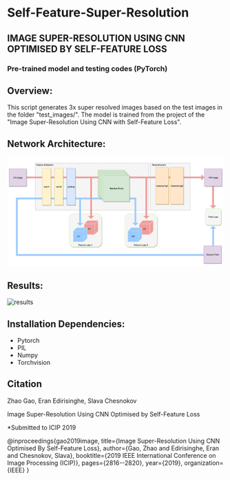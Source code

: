 # Self-Feature-Super-Resolution

## IMAGE SUPER-RESOLUTION USING CNN OPTIMISED BY SELF-FEATURE LOSS

### Pre-trained model and testing codes (PyTorch)

## Overview:

This script generates 3x super resolved images based on the test images in the folder "test_images/".
The model is trained from the project of the "Image Super-Resolution Using CNN with Self-Feature Loss".

## Network Architecture:

![Architecture](https://github.com/OranginaGaoZhao/Self-Feature-Super-Resolution/blob/master/architecture.png)

## Results:

![results](https://github.com/OranginaGaoZhao/Self-Feature-Super-Resolution/blob/master/res.png)

## Installation Dependencies:

* Pytorch
* PIL
* Numpy
* Torchvision

## Citation

Zhao Gao, Eran Edirisinghe, Slava Chesnokov

Image Super-Resolution Using CNN Optimised by Self-Feature Loss

*Submitted to ICIP 2019 

@inproceedings{gao2019image,
  title={Image Super-Resolution Using CNN Optimised By Self-Feature Loss},
  author={Gao, Zhao and Edirisinghe, Eran and Chesnokov, Slava},
  booktitle={2019 IEEE International Conference on Image Processing (ICIP)},
  pages={2816--2820},
  year={2019},
  organization={IEEE}
}
